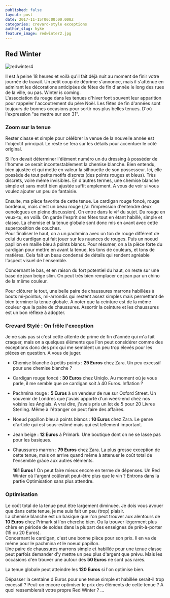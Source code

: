 ```yaml
---
published: false
layout: post
date: 2017-11-15T00:00:00.000Z
categories: crevard-style exceptions
author_slug: hyke
feature_image: redwinter2.jpg
---
```

## Red Winter

![redwinter4]({{site.url}}/{{site.baseurl}}img/redwinter4.jpg)

Il est à peine 18 heures et voilà qu'il fait déjà nuit au moment de finir votre journée de travail. Un petit coup de déprime s'annonce, mais il s'atténue en admirant les décorations anticipées de fêtes de fin d'année le long des rues de la ville, ou pas. Winter is coming.  
L'association du rouge dans les tenues d'hiver font souvent leur apparition pour rappeler l'accoutrement du père Noël. Les fêtes de fin d'années sont toujours de bonnes occasions pour sortir nos plus belles tenues. D'où l'expression "se mettre sur son 31". 


### Zoom sur la tenue

Rester classe et simple pour célébrer la venue de la nouvelle année est l'objectif principal. Le reste se fera sur les détails pour accentuer le côté original.  

Si l'on devait déterminer l'élément numéro un du dressing à posséder de l'homme ce serait incontestablement la chemise blanche. Bien entendu, bien ajustée et qui mette en valeur la silhouette de son possesseur. Ici, elle possède de tout petits motifs discrets (des points rouges et bleus). Très discrets, voire même invisibles. En d'autres termes, une chemise blanche simple et sans motif bien ajustée suffit amplement. A vous de voir si vous voulez ajouter un peu de fantaisie. 


Ensuite, ma pièce favorite de cette tenue. Le cardigan rouge foncé, rouge bordeaux, mais c'est un beau rouge (j'ai l'impression d'entendre deux oenologues en pleine discussion). On entre dans le vif du sujet. Du rouge en veux-tu, en voilà. On garde l'esprit des fêtes tout en étant habillé, simple et classe. La chemise et la tenue globale sont donc mis en avant avec cette superposition de couches.  
Pour finaliser le haut, on a un pachmina avec un ton de rouge différent de celui du cardigan qui fait jouer sur les nuances de rouges. Puis un noeud papillon en maille bleu à points blancs. Pour résumer, on a la pièce forte du cardigan pour mettre en avant la tenue, les tons de couleurs, et tons de matières. Cela fait un beau condensé de détails qui rendent agréable l'aspect visuel de l'ensemble.  

Concernant le bas, et en raison du fort potentiel du haut, on reste sur une base de jean beige slim. On peut très bien remplacer ce jean par un chino de la même couleur.  

Pour clôturer le tout, une belle paire de chaussures marrons habillées à bouts mi-pointus, mi-arrondis qui restent assez simples mais permettant de bien terminer la tenue globale. A noter que la ceinture est de la même couleur que la paire de chaussures. Assortir la ceinture et les chaussures est un bon réflexe à adopter.

### Crevard Stylé : On frôle l'exception

Je ne sais pas si c'est cette attente de prime de fin d'année qui m'a fait craquer, mais on a quelques éléments que l'on peut considérer comme des exceptions donc des prix qui me semblent un peu trop élevés pour les pièces en question. A vous de juger.

* Chemise blanche à petits points : **25 Euros** chez Zara. Un peu excessif pour une chemise blanche ?

* Cardigan rouge foncé : **30 Euros** chez Uniqlo. Au moment où je vous parle, il me semble que ce cardigan soit à 40 Euros. Inflation ?

* Pachmina rouge : **5 Euros** à un vendeur de rue sur Oxford Street. Un souvenir de Londres que j'avais apporté d'un week-end chez nos voisins les Anglais. A vrai dire, j'avais pris un lot de 5 pour 20 Livres Sterling. Même à l'étranger on peut faire des affaires.

* Noeud papillon bleu à points blancs : **10 Euros** chez Zara. Le genre d'article qui est sous-estimé mais qui est tellement important.

* Jean beige : **12 Euros** à Primark. Une boutique dont on ne se lasse pas pour les basiques.

* Chaussures marron : **79 Euros** chez Zara. La plus grosse exception de cette tenue, mais on arrive quand même à attenuer le coût total de l'ensemble grâce aux autres éléments.

	**161 Euros !** On peut faire mieux encore en terme de dépenses. Un Red Winter où l'argent coûlerait peut-être plus que le vin ? Entrons dans la partie Optimisation sans plus attendre.

### Optimisation

Le coût total de la tenue peut être largement diminuée. Je dois vous avouer que dans cette tenue, je me suis fait un peu (trop) plaisir.  
La chemise blanche est un basique que l'on peut trouver aux alentours de **10 Euros** chez Primark si l'on cherche bien. Ou la trouver légerment plus chère en période de soldes dans la plupart des enseignes de prêt-à-porter (15 ou 20 Euros).  
Concernant le cardigan, c'est une bonne pièce pour son prix. Il en va de même pour le pachmina et le noeud papillon.  
Une paire de chaussures marrons simple et habillée pour une tenue classe peut parfois demander d'y mettre un peu plus d'argent que prévu. Mais les occasions d'en trouver une autour des **50 Euros** ne sont pas rares.  

La tenue globale peut atteindre les **120 Euros** si l'on optimise bien.
  
  
Dépasser la centaine d'Euros pour une tenue simple et habillée serait-il trop excessif ? Peut-on encore optimiser le prix des éléments de cette tenue ? A quoi ressemblerait votre propre Red Winter ? ... 
